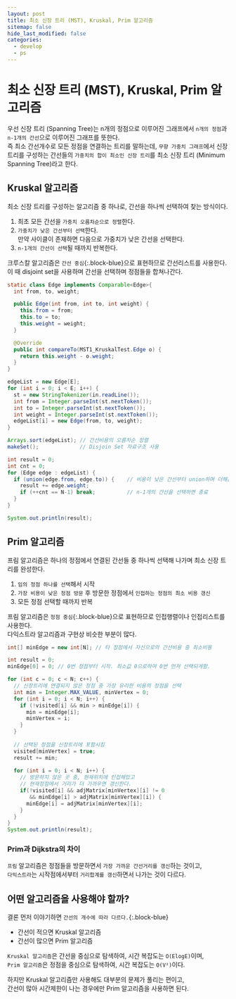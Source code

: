 ```yaml
---
layout: post
title: 최소 신장 트리 (MST), Kruskal, Prim 알고리즘
sitemap: false
hide_last_modified: false
categories:
  - develop
  - ps
---
```

# 최소 신장 트리 (MST), Kruskal, Prim 알고리즘

우선 신장 트리 (Spanning Tree)는 n개의 정점으로 이루어진 그래프에서 `n개의 정점`과 `n-1개의 간선`으로 이루어진 그래프를 뜻한다.  
즉 최소 간선개수로 모든 정점을 연결하는 트리를 말하는데, `무향 가중치 그래프`에서 신장 트리를 구성하는 간선들의 `가중치의 합이 최소인 신장 트리`를 최소 신장 트리 (Minimum Spanning Tree)라고 한다.

## Kruskal 알고리즘
최소 신장 트리를 구성하는 알고리즘 중 하나로, 간선을 하나씩 선택하여 찾는 방식이다.  
1. 최초 모든 간선을 `가중치 오름차순으로 정렬`한다.
2. `가중치가 낮은 간선부터 선택`한다.  
만약 사이클이 존재하면 다음으로 가중치가 낮은 간선을 선택한다.
3. `n-1개의 간선이 선택`될 때까지 반복한다.

크루스칼 알고리즘은 `간선 중심`{:.block-blue}으로 표현하므로 간선리스트를 사용한다.  
이 때 disjoint set을 사용하며 간선을 선택하며 정점들을 합쳐나간다.

```java
static class Edge implements Comparable<Edge>{
  int from, to, weight;

  public Edge(int from, int to, int weight) {
    this.from = from;
    this.to = to;
    this.weight = weight;
  }

  @Override
  public int compareTo(MST1_KruskalTest.Edge o) {
    return this.weight - o.weight;
  }
}

edgeList = new Edge[E];
for (int i = 0; i < E; i++) {
  st = new StringTokenizer(in.readLine());
  int from = Integer.parseInt(st.nextToken());
  int to = Integer.parseInt(st.nextToken());
  int weight = Integer.parseInt(st.nextToken());
  edgeList[i] = new Edge(from, to, weight);
}

Arrays.sort(edgeList); // 간선비용의 오름차순 정렬
makeSet();             // Disjoin Set 자료구조 사용 

int result = 0;
int cnt = 0;
for (Edge edge : edgeList) {
  if (union(edge.from, edge.to)) {    // 비용이 낮은 간선부터 union하며 더해간다.
    result += edge.weight;
    if (++cnt == N-1) break;          // n-1개의 간선을 선택하면 종료
  }
}

System.out.println(result);
```

## Prim 알고리즘
프림 알고리즘은 하나의 정점에서 연결된 간선들 중 하나씩 선택해 나가며 최소 신장 트리를 완성한다.
1. `임의 정점 하나를 선택`해서 시작
2. `가장 비용이 낮은 정점 방문` 후 방문한 정점에서 `인접하는 정점의 최소 비용 갱신`
3. 모든 정점 선택할 때까지 반복

프림 알고리즘은 `정점 중심`{:.block-blue}으로 표현하므로 인접행렬이나 인접리스트를 사용한다.  
다익스트라 알고리즘과 구현상 비슷한 부분이 많다.

```java
int[] minEdge = new int[N];	// 타 정점에서 자신으로의 간선비용 중 최소비용

int result = 0;
minEdge[0] = 0; // 0번 정점부터 시작. 최소값 0으로하여 0번 먼저 선택되게함.

for (int c = 0; c < N; c++) {
  // 신장트리에 연결되지 않은 정점 중 가장 유리한 비용의 정점을 선택
  int min = Integer.MAX_VALUE, minVertex = 0;
  for (int i = 0; i < N; i++) {
    if (!visited[i] && min > minEdge[i]) {
      min = minEdge[i];
      minVertex = i;
    }
  }
  
  // 선택된 정점을 신장트리에 포함시킴
  visited[minVertex] = true;
  result += min;
  
  for (int i = 0; i < N; i++) {
    // 방문하지 않은 곳 중, 현재위치에 인접해있고
    // 현재정점에서 거리가 더 가까우면 갱신한다.
    if(!visited[i] && adjMatrix[minVertex][i] != 0 
       && minEdge[i] > adjMatrix[minVertex][i]) {
      minEdge[i] = adjMatrix[minVertex][i];
    }
  }
}
System.out.println(result);		
```

### Prim과 Dijkstra의 차이
`프림` 알고리즘은 정점들을 방문하면서 `가장 가까운 간선거리를 갱신`하는 것이고,  
`다익스트라`는 시작점에서부터 `거리합계를 갱신`하면서 나가는 것이 다르다.  

## 어떤 알고리즘을 사용해야 할까?
결론 먼저 이야기하면 `간선의 개수에 따라 다르다.`{:.block-blue}
- 간선이 적으면 Kruskal 알고리즘
- 간선이 많으면 Prim 알고리즘  

`Kruskal 알고리즘`은 간선을 중심으로 탐색하여, 시간 복잡도는 `O(ElogE)`이며,  
`Prim 알고리즘`은 정점을 중심으로 탐색하여, 시간 복잡도는 `O(V²)`이다.

하지만 Kruskal 알고리즘만 사용해도 대부분의 문제가 풀리는 편이고,  
간선이 많아 시간제한이 나는 경우에만 Prim 알고리즘을 사용하면 된다.
